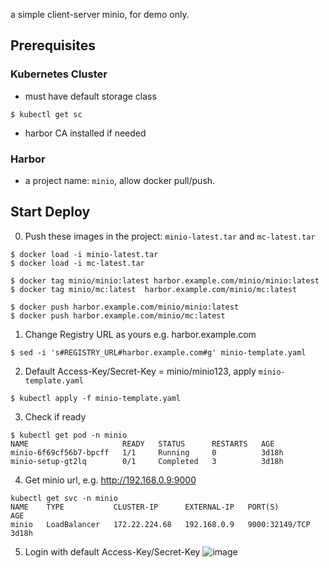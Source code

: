 a simple client-server minio, for demo only.

## Prerequisites

### Kubernetes Cluster
- must have default storage class
```
$ kubectl get sc
```
- harbor CA installed if needed

### Harbor
- a project name: `minio`, allow docker pull/push.


## Start Deploy
0. Push these images in the project: `minio-latest.tar` and `mc-latest.tar`
  ```
  $ docker load -i minio-latest.tar
  $ docker load -i mc-latest.tar

  $ docker tag minio/minio:latest harbor.example.com/minio/minio:latest
  $ docker tag minio/mc:latest  harbor.example.com/minio/mc:latest

  $ docker push harbor.example.com/minio/minio:latest
  $ docker push harbor.example.com/minio/mc:latest
  ```
1. Change Registry URL as yours e.g. harbor.example.com
  ```
  $ sed -i 's#REGISTRY_URL#harbor.example.com#g' minio-template.yaml
  ```
2. Default Access-Key/Secret-Key = minio/minio123, apply `minio-template.yaml`
  ```
  $ kubectl apply -f minio-template.yaml
  ```
3. Check if ready
  ```
  $ kubectl get pod -n minio
  NAME                     READY   STATUS      RESTARTS   AGE
  minio-6f69cf56b7-bpcff   1/1     Running     0          3d18h
  minio-setup-gt2lq        0/1     Completed   3          3d18h
  ```
4. Get minio url, e.g. http://192.168.0.9:9000
  ```
  kubectl get svc -n minio
  NAME    TYPE           CLUSTER-IP      EXTERNAL-IP   PORT(S)          AGE
  minio   LoadBalancer   172.22.224.68   192.168.0.9   9000:32149/TCP   3d18h
  ```
5. Login with default Access-Key/Secret-Key
![image](https://user-images.githubusercontent.com/30453370/138801446-3c5c72f9-4a8b-4c53-8be1-0b9aad413520.png)
